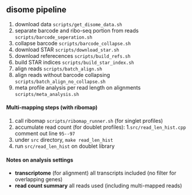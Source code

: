 disome pipeline
------

1. download data `scripts/get_disome_data.sh`
2. separate barcode and ribo-seq portion from reads `scripts/barcode_seperation.sh`
3. collapse barcode `scripts/barcode_collapse.sh`
4. download STAR `scripts/download_star.sh`
5. download referecences `scripts/build_refs.sh`
6. build STAR indices `scripts/build_star_index.sh`
7. align reads `scripts/batch_align.sh`
8. align reads without barcode collapsing `scripts/batch_align_no_collapse.sh`
9. meta profile analysis per read length on alignments `scripts/meta_analysis.sh`

#### Multi-mapping steps (with ribomap)
1. call ribomap `scripts/ribomap_runner.sh` (for singlet profiles)
2. accumulate read count (for doublet profiles):
  1.`src/read_len_hist.cpp` comment out line `95--97` 
  2. under `src` directory, `make read_len_hist`
  3. run `src/read_len_hist` on doublet library

#### Notes on analysis settings
* __transcriptome__ (for alignment) all transcripts included (no filter for overlapping genes)
* __read count summary__ all reads used (including multi-mapped reads)